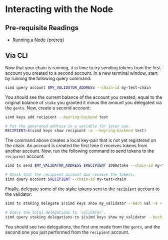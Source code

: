 <!--
order: 3
-->

# Interacting with the Node

## Pre-requisite Readings

- [Running a Node](./run-node.md) {prereq}

## Via CLI

Now that your chain is running, it is time to try sending tokens from the first account you created to a second account. In a new terminal window, start by running the following query command:

```bash
simd query account $MY_VALIDATOR_ADDRESS --chain-id my-test-chain
```

You should see the current balance of the account you created, equal to the original balance of `stake` you granted it minus the amount you delegated via the `gentx`. Now, create a second account:

```bash
simd keys add recipient --keyring-backend test

# Put the generated address in a variable for later use.
RECIPIENT=$(simd keys show recipient -a --keyring-backend test)
```

The command above creates a local key-pair that is not yet registered on the chain. An account is created the first time it receives tokens from another account. Now, run the following command to send tokens to the `recipient` account:

```bash
simd tx send $MY_VALIDATOR_ADDRESS $RECIPIENT 1000stake --chain-id my-test-chain

# Check that the recipient account did receive the tokens.
simd query account $RECIPIENT --chain-id my-test-chain
```

Finally, delegate some of the stake tokens sent to the `recipient` account to the validator:

```bash
simd tx staking delegate $(simd keys show my_validator --bech val -a --keyring-backend test) 500stake --from recipient --chain-id my-test-chain

# Query the total delegations to `validator`.
simd query staking delegations-to $(simd keys show my_validator --bech val -a --keyring-backend test) --chain-id my-test-chain
```

You should see two delegations, the first one made from the `gentx`, and the second one you just performed from the `recipient` account.
